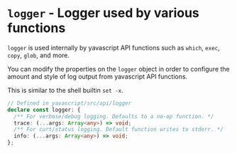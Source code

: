 # `logger` - Logger used by various functions

`logger` is used internally by yavascript API functions such as `which`, `exec`, `copy`, `glob`, and more.

You can modify the properties on the `logger` object in order to configure the amount and style of log output from yavascript API functions.

This is similar to the shell builtin `set -x`.

```ts
// Defined in yavascript/src/api/logger
declare const logger: {
  /** For verbose/debug logging. Defaults to a no-op function. */
  trace: (...args: Array<any>) => void;
  /** For curt/status logging. Default function writes to stderr. */
  info: (...args: Array<any>) => void;
};
```
